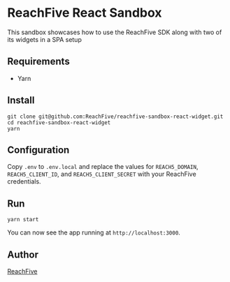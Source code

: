 # ReachFive React Sandbox

This sandbox showcases how to use the ReachFive SDK along with two of its widgets in a SPA setup

## Requirements

* Yarn

## Install

    git clone git@github.com:ReachFive/reachfive-sandbox-react-widget.git
    cd reachfive-sandbox-react-widget
    yarn

## Configuration

Copy `.env` to `.env.local` and replace the values for `REACH5_DOMAIN`, `REACH5_CLIENT_ID`, and `REACH5_CLIENT_SECRET` with your ReachFive credentials.

## Run

    yarn start

You can now see the app running at `http://localhost:3000`.

## Author

[ReachFive](https://reach5.co)
